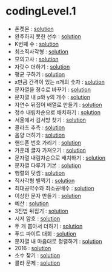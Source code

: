 # codingLevel.1
- 폰켓몬 : [solution](https://github.com/dlrms6172/programmers_coding_test_practice/blob/master/src/programmers/coding/codingLevel1/phoneketmon.java)
- 완주하지 못한 선수 : [solution](https://github.com/dlrms6172/programmers_coding_test_practice/blob/master/src/programmers/coding/codingLevel1/athletes_who_did_not_finish_the_race.java)
- K번째 수 : [solution](https://github.com/dlrms6172/programmers_coding_test_practice/blob/master/src/programmers/coding/codingLevel1/kth_number.java)
- 최소직사각형 : [solution](https://github.com/dlrms6172/programmers_coding_test_practice/blob/master/src/programmers/coding/codingLevel1/minimum_rectangle.java)
- 모의고사 : [solution](https://github.com/dlrms6172/programmers_coding_test_practice/blob/master/src/programmers/coding/codingLevel1/mock_exam.java)
- 자릿수 더하기 : [solution](https://github.com/dlrms6172/programmers_coding_test_practice/blob/master/src/programmers/coding/codingLevel1/add_digits.java)
- 평균 구하기 : [solution](https://github.com/dlrms6172/programmers_coding_test_practice/blob/master/src/programmers/coding/codingLevel1/find_the_average.java)
- x만큼 간격이 있는 n개의 숫자 : [solution](https://github.com/dlrms6172/programmers_coding_test_practice/blob/master/src/programmers/coding/codingLevel1/n_numbers_spaced_apart_by_x.java)
- 문자열을 정수로 바꾸기 : [solution](https://github.com/dlrms6172/programmers_coding_test_practice/blob/master/src/programmers/coding/codingLevel1/convert_string_to_integer.java)
- 문자열 내 p와 y의 개수 : [solution](https://github.com/dlrms6172/programmers_coding_test_practice/blob/master/src/programmers/coding/codingLevel1/number_of_p_and_y_in_string.java)
- 자연수 뒤집어 배열로 만들기 : [solution](https://github.com/dlrms6172/programmers_coding_test_practice/blob/master/src/programmers/coding/codingLevel1/flip_natural_numbers_into_array.java)
- 정수 내림차순으로 배치하기 : [solution](https://github.com/dlrms6172/programmers_coding_test_practice/blob/master/src/programmers/coding/codingLevel1/sort_by_integer_in_descending_order.java)
- 서울에서 김서방 찾기 : [solution](https://github.com/dlrms6172/programmers_coding_test_practice/blob/master/src/programmers/coding/codingLevel1/find_kim_seobang_in_Seoul.java)
- 콜라츠 추측 : [solution](https://github.com/dlrms6172/programmers_coding_test_practice/blob/master/src/programmers/coding/codingLevel1/colatz_guess.java)
- 음양 더하기 : [solution](https://github.com/dlrms6172/programmers_coding_test_practice/blob/master/src/programmers/coding/codingLevel1/yin_yang_plus.java)
- 핸드폰 번호 가리기 : [solution](https://github.com/dlrms6172/programmers_coding_test_practice/blob/master/src/programmers/coding/codingLevel1/hide_your_cell_phone_number.java)
- 가운데 글자 가져오기 : [solution](https://github.com/dlrms6172/programmers_coding_test_practice/blob/master/src/programmers/coding/codingLevel1/get_middle_letter.java)
- 문자열 내림차순으로 배치하기 : [solution](https://github.com/dlrms6172/programmers_coding_test_practice/blob/master/src/programmers/coding/codingLevel1/arrange_strings_in_descending_order.java)
- 문자열 다루기 기본 : [solution](https://github.com/dlrms6172/programmers_coding_test_practice/blob/master/src/programmers/coding/codingLevel1/string_handling_basics.java)
- 행렬의 덧셈 : [solution](https://github.com/dlrms6172/programmers_coding_test_practice/blob/master/src/programmers/coding/codingLevel1/matrix_addition.java)
- 직사각형 별찍기 : [solution](https://github.com/dlrms6172/programmers_coding_test_practice/blob/master/src/programmers/coding/codingLevel1/rectangular_star.java)
- 최대공약수와 최소공배수 : [solution](https://github.com/dlrms6172/programmers_coding_test_practice/blob/master/src/programmers/coding/codingLevel1/greatest_common_divisor_and_least_common_multiple.java)
- 이상한 문자 만들기 : [solution](https://github.com/dlrms6172/programmers_coding_test_practice/blob/master/src/programmers/coding/codingLevel1/create_strange_characters.java)
- 예산 : [solution](https://github.com/dlrms6172/programmers_coding_test_practice/blob/master/src/programmers/coding/codingLevel1/budget.java)
- 3진법 뒤집기 : [solution](https://github.com/dlrms6172/programmers_coding_test_practice/blob/master/src/programmers/coding/codingLevel1/ternary_reversal.java)
- 시저 암호 : [solution](https://github.com/dlrms6172/programmers_coding_test_practice/blob/master/src/programmers/coding/codingLevel1/caesar_cipher.java)
- 두 개 뽑아서 더하기 : [solution](https://github.com/dlrms6172/programmers_coding_test_practice/blob/master/src/programmers/coding/codingLevel1/take_two_and_add_them.java)
- 푸드 파이트 대회 : [solution](https://github.com/dlrms6172/programmers_coding_test_practice/blob/master/src/programmers/coding/codingLevel1/food_fighting_competition.java)
- 문자열 내 마음대로 정렬하기 : [solution](https://github.com/dlrms6172/programmers_coding_test_practice/blob/master/src/programmers/coding/codingLevel1/sort_strings_however_you_want.java)
- 2016 : [solution](https://github.com/dlrms6172/programmers_coding_test_practice/blob/master/src/programmers/coding/codingLevel1/year_2016.java)
- 소수 찾기 : [solution](https://github.com/dlrms6172/programmers_coding_test_practice/blob/master/src/programmers/coding/codingLevel1/find_prime_numbers.java)
- 콜라 문제 : [solution](https://github.com/dlrms6172/programmers_coding_test_practice/blob/master/src/programmers/coding/codingLevel1/cola_problem.java)